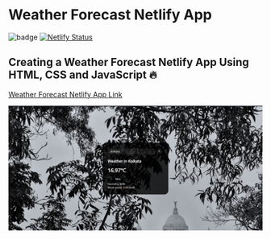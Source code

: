 # Weather Forecast Netlify App 

![badge](https://img.shields.io/badge/Project-Weather%20Forecast%20App-orange)
[![Netlify Status](https://api.netlify.com/api/v1/badges/d844a9d8-2343-4f94-8359-e8f19d771046/deploy-status)](https://app.netlify.com/sites/effortless-blancmange-9b358c/deploys)

## Creating a Weather Forecast Netlify App Using HTML, CSS and JavaScript 🔥

[Weather Forecast Netlify App Link](https://weather-forecast-netlify-app.netlify.app/)

![Website Screenshot](./screenshot.PNG)
